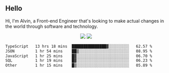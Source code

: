 ## Hello
Hi, I'm Alvin, a Front-end Engineer that's looking to make actual changes in the world through software and technology.

<p align="center">
  <img width="auto" src ="https://github-readme-stats.vercel.app/api?username=achen718&show_icons=true&count_private=true&theme=dracula&hide_border=true&hide=issues,contribs&bg_color=00000000">
  <img width="auto" src ="https://github-readme-stats.vercel.app/api/top-langs/?username=achen718&layout=compact&hide_border=true&theme=dracula&bg_color=00000000&langs_count=6&hide=jupyter%20notebook,tex,css,php&exclude_repo=Pacman-AI">

  <!--START_SECTION:waka-->

```txt
TypeScript   13 hrs 18 mins  ███████████████▓░░░░░░░░░   62.57 %
JSON         1 hr 54 mins    ██▒░░░░░░░░░░░░░░░░░░░░░░   08.95 %
JavaScript   1 hr 25 mins    █▓░░░░░░░░░░░░░░░░░░░░░░░   06.70 %
SQL          1 hr 19 mins    █▓░░░░░░░░░░░░░░░░░░░░░░░   06.23 %
Other        1 hr 15 mins    █▒░░░░░░░░░░░░░░░░░░░░░░░   05.89 %
```

<!--END_SECTION:waka-->
  <br>
  <br>
</p>
